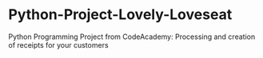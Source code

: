 # Python-Project-Lovely-Loveseat
Python Programming Project from CodeAcademy: Processing and creation of receipts for your customers
